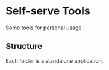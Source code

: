 # Self-serve Tools
Some tools for personal usage

## Structure
Each folder is a standalone application.
